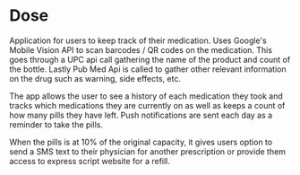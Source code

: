 # Dose


Application for users to keep track of their medication. 
Uses Google's Mobile Vision API to scan barcodes / QR codes on the medication. This goes through a UPC api call gathering the name of the product and count of the bottle. Lastly Pub Med Api is called to gather other relevant information on the drug such as warning, side effects, etc.

The app allows the user to see a history of each medication they took and tracks which medications they are currently on as well as keeps a count of how many pills they have left. Push notifications are sent each day as a reminder to take the pills.

When the pills is at 10% of the original capacity, it gives users option to send a SMS text to their physician for another prescription or provide them access to express script website for a refill.
